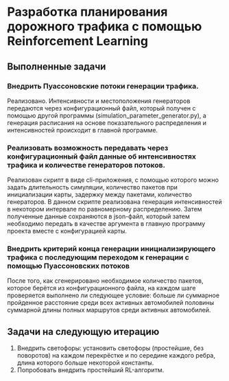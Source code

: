 # Разработка планирования дорожного трафика с помощью Reinforcement Learning

## Выполненные задачи

### Внедрить Пуассоновские потоки генерации трафика.

Реализовано. Интенсивности и местоположения генераторов передаются через конфигурационный файл, который получен с помощью другой программы (simulation_parameter_generator.py), а генерация расписания на основе показательного распределения и интенсивностей происходит в главной программе.

### Реализовать возможность передавать через конфигурационный файл данные об интенсивностях трафика и количестве генераторов потоков.

Реализован скрипт в виде cli-приложения, с помощью которого можно задать длительность симуляции, количество пакетов при инициализации карты, задержку между пакетами, количество генераторов. В данном скрипте реализована генерация интенсивностей в некотором интервале по равномерному распределению. Затем полученные данные сохраняются в json-файл, который затем необходимо передать в качестве аргумента в главную программу проекта вместе с конфигурацией карты.

### Внедрить критерий конца генерации инициализирующего трафика с последующим переходом к генерации с помощью Пуассоновских потоков

После того, как сгенерировано необходимое количество пакетов, которое берётся из конфигурационного файла, на каждом шаге проверяется выполнено ли следующее условие: больше ли суммарное пройденное расстояние среди всех активных автомобилей половины суммарной длины полных маршрутов среди активных автомобилей.


 ## Задачи на следующую итерацию

 1. Внедрить светофоры: установить светофоры (простейшие, без поворотов) на каждом перекрёстке и по середине каждого ребра, длина которого больше некоторой константы.
 2. Попробовать внедрить простейший RL-алгоритм.

